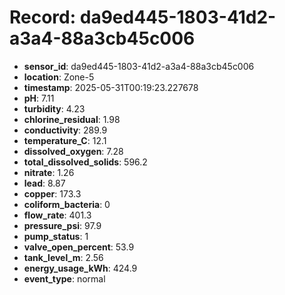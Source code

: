 # Record: da9ed445-1803-41d2-a3a4-88a3cb45c006

- **sensor_id**: da9ed445-1803-41d2-a3a4-88a3cb45c006
- **location**: Zone-5
- **timestamp**: 2025-05-31T00:19:23.227678
- **pH**: 7.11
- **turbidity**: 4.23
- **chlorine_residual**: 1.98
- **conductivity**: 289.9
- **temperature_C**: 12.1
- **dissolved_oxygen**: 7.28
- **total_dissolved_solids**: 596.2
- **nitrate**: 1.26
- **lead**: 8.87
- **copper**: 173.3
- **coliform_bacteria**: 0
- **flow_rate**: 401.3
- **pressure_psi**: 97.9
- **pump_status**: 1
- **valve_open_percent**: 53.9
- **tank_level_m**: 2.56
- **energy_usage_kWh**: 424.9
- **event_type**: normal